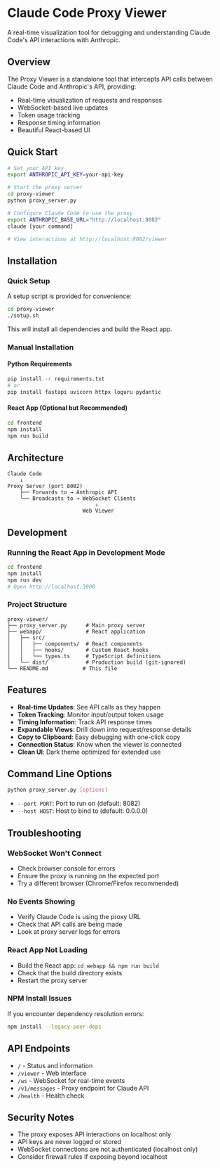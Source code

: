 # Claude Code Proxy Viewer

A real-time visualization tool for debugging and understanding Claude Code's API interactions with Anthropic.

## Overview

The Proxy Viewer is a standalone tool that intercepts API calls between Claude Code and Anthropic's API, providing:
- Real-time visualization of requests and responses
- WebSocket-based live updates
- Token usage tracking
- Response timing information
- Beautiful React-based UI

## Quick Start

```bash
# Set your API key
export ANTHROPIC_API_KEY=your-api-key

# Start the proxy server
cd proxy-viewer
python proxy_server.py

# Configure Claude Code to use the proxy
export ANTHROPIC_BASE_URL="http://localhost:8082"
claude [your command]

# View interactions at http://localhost:8082/viewer
```

## Installation

### Quick Setup

A setup script is provided for convenience:

```bash
cd proxy-viewer
./setup.sh
```

This will install all dependencies and build the React app.

### Manual Installation

#### Python Requirements

```bash
pip install -r requirements.txt
# or
pip install fastapi uvicorn httpx loguru pydantic
```

#### React App (Optional but Recommended)

```bash
cd frontend
npm install
npm run build
```

## Architecture

```
Claude Code
    ↓
Proxy Server (port 8082)
    ├── Forwards to → Anthropic API
    └── Broadcasts to → WebSocket Clients
                            ↓
                        Web Viewer
```

## Development

### Running the React App in Development Mode

```bash
cd frontend
npm install
npm run dev
# Open http://localhost:3000
```

### Project Structure

```
proxy-viewer/
├── proxy_server.py      # Main proxy server
├── webapp/              # React application
│   ├── src/
│   │   ├── components/  # React components
│   │   ├── hooks/       # Custom React hooks
│   │   └── types.ts     # TypeScript definitions
│   └── dist/            # Production build (git-ignored)
└── README.md           # This file
```

## Features

- **Real-time Updates**: See API calls as they happen
- **Token Tracking**: Monitor input/output token usage
- **Timing Information**: Track API response times
- **Expandable Views**: Drill down into request/response details
- **Copy to Clipboard**: Easy debugging with one-click copy
- **Connection Status**: Know when the viewer is connected
- **Clean UI**: Dark theme optimized for extended use

## Command Line Options

```bash
python proxy_server.py [options]
```

- `--port PORT`: Port to run on (default: 8082)
- `--host HOST`: Host to bind to (default: 0.0.0.0)

## Troubleshooting

### WebSocket Won't Connect
- Check browser console for errors
- Ensure the proxy is running on the expected port
- Try a different browser (Chrome/Firefox recommended)

### No Events Showing
- Verify Claude Code is using the proxy URL
- Check that API calls are being made
- Look at proxy server logs for errors

### React App Not Loading
- Build the React app: `cd webapp && npm run build`
- Check that the build directory exists
- Restart the proxy server

### NPM Install Issues
If you encounter dependency resolution errors:
```bash
npm install --legacy-peer-deps
```

## API Endpoints

- `/` - Status and information
- `/viewer` - Web interface
- `/ws` - WebSocket for real-time events
- `/v1/messages` - Proxy endpoint for Claude API
- `/health` - Health check

## Security Notes

- The proxy exposes API interactions on localhost only
- API keys are never logged or stored
- WebSocket connections are not authenticated (localhost only)
- Consider firewall rules if exposing beyond localhost
